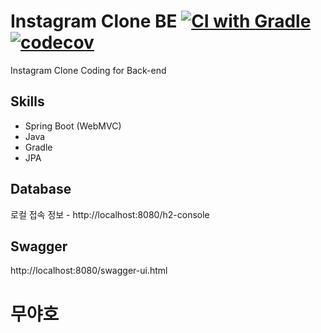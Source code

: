 # Instagram Clone BE [![CI with Gradle](https://github.com/SCCPJT/instagram_clone_backend/actions/workflows/gradle.yml/badge.svg?branch=develop)](https://github.com/SCCPJT/instagram_clone_backend/actions/workflows/gradle.yml)[![codecov](https://codecov.io/gh/SCCPJT/instagram_clone_backend/branch/develop/graph/badge.svg?token=9J7U6ZHVXJ)](https://codecov.io/gh/SCCPJT/instagram_clone_backend)


Instagram Clone Coding for Back-end

## Skills

- Spring Boot (WebMVC)
- Java
- Gradle
- JPA

## Database

로컬 접속 정보 - http://localhost:8080/h2-console

## Swagger

http://localhost:8080/swagger-ui.html

# 무야호
